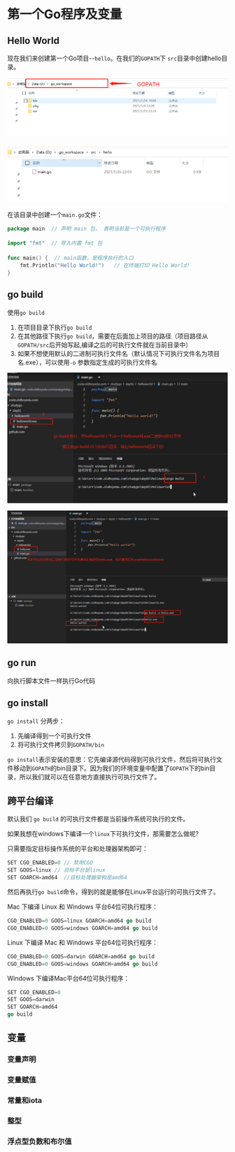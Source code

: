 # 第一个Go程序及变量

## Hello World

现在我们来创建第一个Go项目--`hello`。在我们的`GOPATH`下 `src`目录中创建hello目录。

![image-20210126220258950](images/image-20210126220258950.png)

![image-20210126220355085](images/image-20210126220355085.png)

在该目录中创建一个`main.go`文件：

```go
package main  // 声明 main 包， 表明当前是一个可执行程序

import "fmt"  // 导入内置 fmt 包

func main() {  // main函数，是程序执行的入口
    fmt.Println("Hello World!")   // 在终端打印 Hello World!
}
```

## go build

使用`go build`

1. 在项目目录下执行`go build`
2. 在其他路径下执行`go build`，需要在后面加上项目的路径（项目路径从`GOPATH/src`后开始写起,编译之后的可执行文件就在当前目录中）
3. 如果不想使用默认的二进制可执行文件名（默认情况下可执行文件名为项目名.exe），可以使用`-o` 参数指定生成的可执行文件名

![image-20210126230041217](images/image-20210126230041217.png)

![image-20210126230844108](images/image-20210126230844108.png)



## go run

向执行脚本文件一样执行Go代码



## go install

`go install` 分两步：

1. 先编译得到一个可执行文件
2. 将可执行文件拷贝到`GOPATH/bin`

`go install`表示安装的意思：它先编译源代码得到可执行文件，然后将可执行文件移动到`GOPATH`的bin目录下。因为我们的环境变量中配置了`GOPATH`下的bin目录，所以我们就可以在任意地方直接执行可执行文件了。



## 跨平台编译

默认我们 `go build` 的可执行文件都是当前操作系统可执行的文件。

如果我想在windows下编译一个`linux`下可执行文件，那需要怎么做呢?

只需要指定目标操作系统的平台和处理器架构即可：

```go
SET CGO_ENABLED=0 // 禁用CGO
SET GOOS=linux // 目标平台是linux
SET GOARCH=amd64  //目标处理器架构是amd64
```

然后再执行`go build`命令，得到的就是能够在Linux平台运行的可执行文件了。

Mac 下编译 Linux 和 Windows 平台64位可执行程序：

```go
CGO_ENABLED=0 GOOS=linux GOARCH=amd64 go build
CGO_ENABLED=0 GOOS=windows GOARCH=amd64 go build
```

Linux  下编译 Mac 和 Windows 平台64位可执行程序：

```go
CGO_ENABLED=0 GOOS=darwin GOARCH=amd64 go build
CGO_ENABLED=0 GOOS=windows GOARCH=amd64 go build
```

Windows 下编译Mac平台64位可执行程序：

```go
SET CGO_ENABLED=0
SET GOOS=darwin
SET GOARCH=amd64
go build
```



## 变量

### 变量声明

### 变量赋值

### 常量和iota

### 整型

### 浮点型负数和布尔值

 